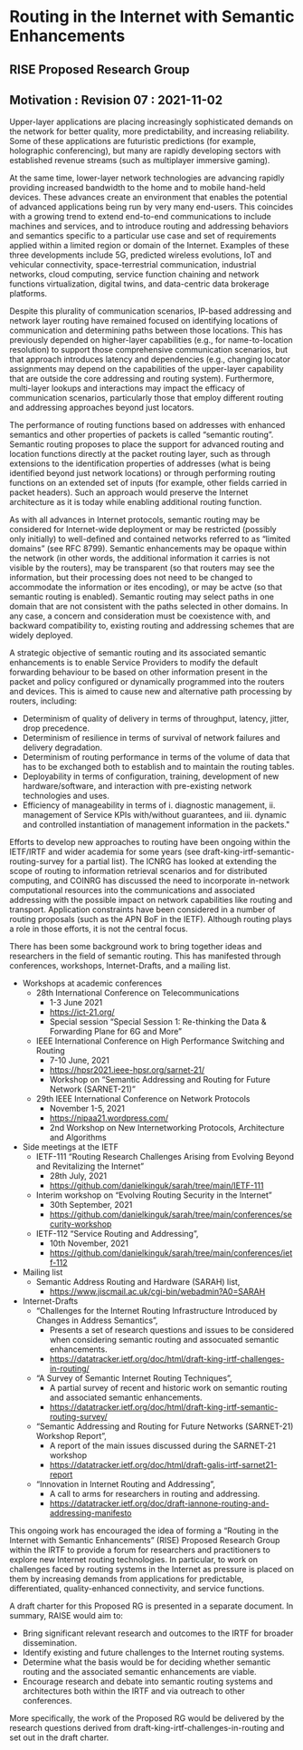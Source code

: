 # Routing in the Internet with Semantic Enhancements
## RISE Proposed Research Group
## Motivation : Revision 07 : 2021-11-02

Upper-layer applications are placing increasingly sophisticated demands on the network for better quality, more predictability, and increasing reliability. Some of these applications are futuristic predictions (for example, holographic conferencing), but many are rapidly developing sectors with established revenue streams (such as multiplayer immersive gaming).

At the same time, lower-layer network technologies are advancing rapidly providing increased bandwidth to the home and to mobile hand-held devices. These advances create an environment that enables the potential of advanced applications being run by very many end-users. This coincides with a growing trend to extend end-to-end communications to include machines and services, and to introduce routing and addressing behaviors and semantics specific to a particular use case and set of requirements applied within a limited region or domain of the Internet. Examples of these three developments include 5G, predicted wireless evolutions, IoT and vehicular connectivity, space-terrestrial communication, industrial networks, cloud computing, service function chaining and network functions virtualization, digital twins, and data-centric data brokerage platforms.

Despite this plurality of communication scenarios, IP-based addressing and network layer routing have remained focused on identifying locations of communication and determining paths between those locations. This has previously depended on higher-layer capabilities (e.g., for name-to-location resolution) to support those comprehensive communication scenarios, but that approach introduces latency and dependencies (e.g., changing locator assignments may depend on the capabilities of the upper-layer capability that are outside the core addressing and routing system). Furthermore, multi-layer lookups and interactions may impact the efficacy of communication scenarios, particularly those that employ different routing and addressing approaches beyond just locators.

The performance of routing functions based on addresses with enhanced semantics and other properties of packets is called “semantic routing”. Semantic routing proposes to place the support for advanced routing and location functions directly at the packet routing layer, such as through extensions to the identification properties of addresses (what is being identified beyond just network locations) or through performing routing functions on an extended set of inputs (for example, other fields carried in packet headers). Such an approach would preserve the Internet architecture as it is today while enabling additional routing function. 

As with all advances in Internet protocols, semantic routing may be considered for Internet-wide deployment or may be restricted (possibly only initially) to well-defined and contained networks referred to as “limited domains” (see RFC 8799). Semantic enhancements may be opaque within the network (in other words, the additional information it carries is not visible by the routers), may be transparent (so that routers may see the information, but their processing does not need to be changed to accommodate the information or ites encoding), or may be actve (so that semantic routing is enabled). Semantic routing may select paths in one domain that are not consistent with the paths selected in other domains. In any case, a concern and consideration must be coexistence with, and backward compatibility to, existing routing and addressing schemes that are widely deployed.

A strategic objective of semantic routing and its associated semantic enhancements is to enable Service Providers to modify the default forwarding behaviour to be based on other information present in the packet and policy configured or dynamically programmed into the routers and devices. This is aimed to cause new and alternative path processing by routers, including:

* Determinism of quality of delivery in terms of throughput, latency, jitter, drop precedence. 
* Determinism of resilience in terms of survival of network failures and delivery degradation.
* Determinism of routing performance in terms of the volume of data that has to be exchanged both to establish and to maintain the routing tables.
* Deployability in terms of configuration, training, development of new hardware/software, and interaction with pre-existing network technologies and uses.
* Efficiency of manageability in terms of i. diagnostic management, ii. management of Service KPIs with/without guarantees, and iii. dynamic and controlled instantiation of management information in the packets."

Efforts to develop new approaches to routing have been ongoing within the IETF/IRTF and wider academia for some years (see draft-king-irtf-semantic-routing-survey for a partial list). The ICNRG has looked at extending the scope of routing to information retrieval scenarios and for distributed computing, and COINRG has discussed the need to incorporate in-network computational resources into the communications and associated addressing with the possible impact on network capabilities like routing and transport. Application constraints have been considered in a number of routing proposals (such as the APN BoF in the IETF). Although routing plays a role in those efforts, it is not the central focus.

There has been some background work to bring together ideas and researchers in the field of semantic routing. This has manifested through conferences, workshops, Internet-Drafts, and a mailing list.

* Workshops at academic conferences
    * 28th International Conference on Telecommunications
        * 1-3 June 2021
        * https://ict-21.org/
        * Special session “Special Session 1: Re-thinking the Data & Forwarding Plane for 6G and More”
    * IEEE International Conference on High Performance Switching and Routing
        * 7-10 June, 2021
        * https://hpsr2021.ieee-hpsr.org/sarnet-21/
        * Workshop on “Semantic Addressing and Routing for Future Network (SARNET-21)”
    * 29th IEEE International Conference on Network Protocols
        * November 1-5, 2021
        * https://nipaa21.wordpress.com/
        * 2nd Workshop on New Internetworking Protocols, Architecture and Algorithms
* Side meetings at the IETF
    * IETF-111 “Routing Research Challenges Arising from Evolving Beyond and Revitalizing the Internet”
        * 28th July, 2021
        * https://github.com/danielkinguk/sarah/tree/main/IETF-111
    * Interim workshop on “Evolving Routing Security in the Internet”
        * 30th September, 2021
        * https://github.com/danielkinguk/sarah/tree/main/conferences/security-workshop
    * IETF-112 “Service Routing and Addressing”,
        * 10th November, 2021
        * https://github.com/danielkinguk/sarah/tree/main/conferences/ietf-112
* Mailing list
    * Semantic Address Routing and Hardware (SARAH) list,
        * https://www.jiscmail.ac.uk/cgi-bin/webadmin?A0=SARAH
* Internet-Drafts
    * “Challenges for the Internet Routing Infrastructure Introduced by Changes in Address Semantics”, 
        * Presents a set of research questions and issues to be considered when considering semantic routing and assocuated semantic enhancements.
        * https://datatracker.ietf.org/doc/html/draft-king-irtf-challenges-in-routing/
    * “A Survey of Semantic Internet Routing Techniques”,
        * A partial survey of recent and historic work on semantic routing and associated semantic enhancements.
        * https://datatracker.ietf.org/doc/html/draft-king-irtf-semantic-routing-survey/
    * “Semantic Addressing and Routing for Future Networks (SARNET-21) Workshop Report”,
        * A report of the main issues discussed during the SARNET-21 workshop
        * https://datatracker.ietf.org/doc/html/draft-galis-irtf-sarnet21-report
    * “Innovation in Internet Routing and Addressing”,
        * A call to arms for researchers in routing and addressing.
        * https://datatracker.ietf.org/doc/draft-iannone-routing-and-addressing-manifesto

This ongoing work has encouraged the idea of forming a “Routing in the Internet with Semantic Enhancements” (RISE) Proposed Research Group within the IRTF to provide a forum for researchers and practitioners to explore new Internet routing technologies. In particular, to work on challenges faced by routing systems in the Internet as pressure is placed on them by increasing demands from applications for predictable, differentiated, quality-enhanced connectivity, and service functions.

A draft charter for this Proposed RG is presented in a separate document. In summary, RAISE would aim to:
* Bring significant relevant research and outcomes to the IRTF for broader dissemination.
* Identify existing and future challenges to the Internet routing systems.
* Determine what the basis would be for deciding whether semantic routing and the associated semantic enhancements are viable.
* Encourage research and debate into semantic routing systems and architectures both within the IRTF and via outreach to other conferences.

More specifically, the work of the Proposed RG would be delivered by the research questions derived from draft-king-irtf-challenges-in-routing and set out in the draft charter. 
